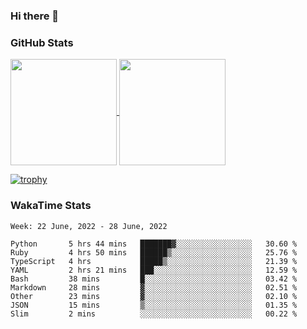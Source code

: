 ### Hi there 👋

### GitHub Stats

<a href="https://github.com/anuraghazra/github-readme-stats">
  <img align="center" height="170px" src="https://github-readme-stats.vercel.app/api/top-langs/?username=tksfjt1024&layout=compact&count_private=true&show_icons=true&show_icons=true&theme=graywhite" />
</a>
<a href="https://github.com/anuraghazra/github-readme-stats">
  <img align="center" height="170px" src="https://github-readme-stats.vercel.app/api?username=tksfjt1024&count_private=true&show_icons=true&show_icons=true&theme=graywhite" />
</a>

[![trophy](https://github-profile-trophy.vercel.app/?username=tksfjt1024)](https://github.com/ryo-ma/github-profile-trophy)

### WakaTime Stats

<!--START_SECTION:waka-->
```text
Week: 22 June, 2022 - 28 June, 2022

Python       5 hrs 44 mins   ███████▓░░░░░░░░░░░░░░░░░   30.60 % 
Ruby         4 hrs 50 mins   ██████▒░░░░░░░░░░░░░░░░░░   25.76 % 
TypeScript   4 hrs           █████▒░░░░░░░░░░░░░░░░░░░   21.39 % 
YAML         2 hrs 21 mins   ███░░░░░░░░░░░░░░░░░░░░░░   12.59 % 
Bash         38 mins         █░░░░░░░░░░░░░░░░░░░░░░░░   03.42 % 
Markdown     28 mins         ▓░░░░░░░░░░░░░░░░░░░░░░░░   02.51 % 
Other        23 mins         ▓░░░░░░░░░░░░░░░░░░░░░░░░   02.10 % 
JSON         15 mins         ▒░░░░░░░░░░░░░░░░░░░░░░░░   01.35 % 
Slim         2 mins          ░░░░░░░░░░░░░░░░░░░░░░░░░   00.22 % 
```
<!--END_SECTION:waka-->
